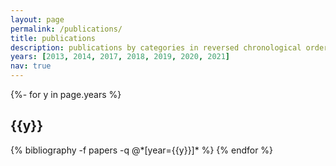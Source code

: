```yaml
---
layout: page
permalink: /publications/
title: publications
description: publications by categories in reversed chronological order. generated by jekyll-scholar.
years: [2013, 2014, 2017, 2018, 2019, 2020, 2021]
nav: true
---
```

<!-- _pages/publications.md -->
<div class="publications">

{%- for y in page.years %}
  <h2 class="year">{{y}}</h2>
  {% bibliography -f papers -q @*[year={{y}}]* %}
{% endfor %}

</div>
